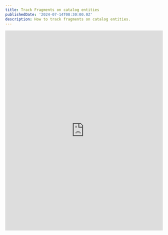 ```yaml
---
title: Track Fragments on catalog entities
publishedDate: '2024-07-14T08:30:00.0Z'
description: How to track fragments on catalog entities.
---
```

<iframe src="https://scribehow.com/embed/Add_a_Fragments_Data_Source__RYXgvonyTyeiVhY_En51XQ" width="100%" height="640" allowfullscreen frameborder="0"></iframe>
